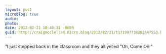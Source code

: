 ```yaml
---
layout: post
microblog: true
audio: 
photo: 
date: 2012-02-21 10:40:31 -0600
guid: http://craigmcclellan.micro.blog/2012/02/21/t171997738282647553.html
---
```

"I just stepped back in the classroom and they all yelled "Oh, Come On!"
